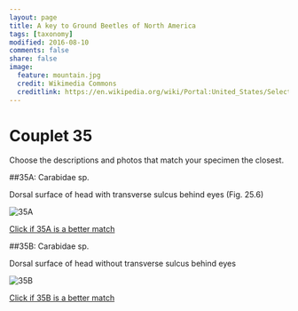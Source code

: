 ```yaml
---
layout: page
title: A key to Ground Beetles of North America
tags: [taxonomy]
modified: 2016-08-10
comments: false
share: false
image:
  feature: mountain.jpg
  credit: Wikimedia Commons
  creditlink: https://en.wikipedia.org/wiki/Portal:United_States/Selected_panorama#/media/File:Mount_Ellinor,_Mount_Washington_Panorama.jpg
---
```


# Couplet 35


Choose the descriptions and photos that match your specimen the closest. 

##35A: Carabidae sp. 

Dorsal surface of head with transverse sulcus behind eyes (Fig. 25.6)

![35A](//klevan.github.io/images/keyfigs/Key1_35_35A.png)

[Click if 35A is a better match](//klevan.github.io/dynamicTaxonomy/Key1_36)


##35B: Carabidae sp. 

Dorsal surface of head without transverse sulcus behind eyes

![35B](//klevan.github.io/images/keyfigs/Key1_35_35B.png)

[Click if 35B is a better match](//klevan.github.io/dynamicTaxonomy/Key1_37)

